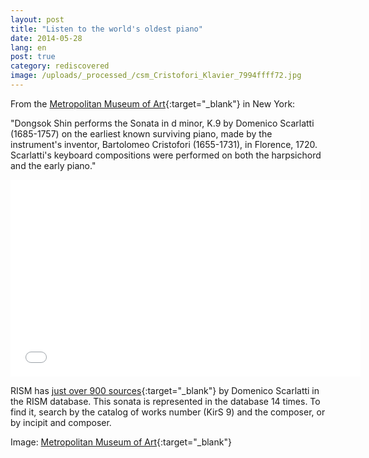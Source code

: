 ```yaml
---
layout: post
title: "Listen to the world's oldest piano"
date: 2014-05-28
lang: en
post: true
category: rediscovered
image: /uploads/_processed_/csm_Cristofori_Klavier_7994ffff72.jpg
---
```



From the [Metropolitan Museum of Art](http://www.metmuseum.org/){:target="_blank"} in New York:

"Dongsok Shin performs the Sonata in d minor, K.9 by Domenico Scarlatti (1685-1757) on the earliest known surviving piano, made by the instrument's inventor, Bartolomeo Cristofori (1655-1731), in Florence, 1720. Scarlatti's keyboard compositions were performed on both the harpsichord and the early piano."

<iframe width="560" height="315" src="//www.youtube.com/embed/A2WdjyKQ57A" frameborder="0" allowfullscreen></iframe>



RISM has [just over 900 sources](https://opac.rism.info/search?View=rism&author=Domenico+Scarlatti){:target="_blank"} by Domenico Scarlatti in the RISM database. This sonata is represented in the database 14 times. To find it, search by the catalog of works number (KirS 9) and the composer, or by incipit and composer.

Image: [Metropolitan Museum of Art](http://www.metmuseum.org/collection/the-collection-online/search/501788?=&imgNo=0&tabName=gallery-label){:target="_blank"}

<script type="text/javascript">var switchTo5x=true;</script><script type="text/javascript" src="http://w.sharethis.com/button/buttons.js"></script><script type="text/javascript">stLight.options({publisher: "9b601438-1ce1-49d8-bfd7-9cff5df54c17", doNotHash: false, doNotCopy: false, hashAddressBar: false});</script>